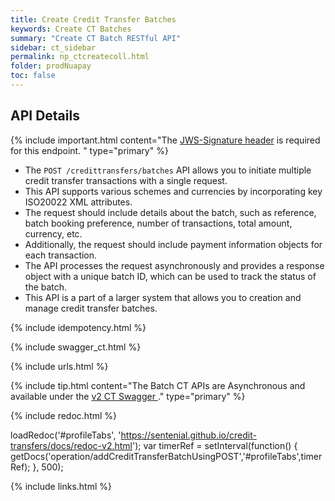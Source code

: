 ```yaml
---
title: Create Credit Transfer Batches
keywords: Create CT Batches
summary: "Create CT Batch RESTful API"
sidebar: ct_sidebar
permalink: np_ctcreatecoll.html
folder: prodNuapay
toc: false
---
```


## API Details

{% include important.html content="The [JWS-Signature header](np_secjws.html) is required for this endpoint. " type="primary" %}

* The `POST /credittransfers/batches` API allows you to initiate multiple credit transfer transactions with a single request.
* This API supports various schemes and currencies by incorporating key ISO20022 XML attributes.
* The request should include details about the batch, such as reference, batch booking preference, number of transactions, total amount, currency, etc.
* Additionally, the request should include payment information objects for each transaction.
* The API processes the request asynchronously and provides a response object with a unique batch ID, which can be used to track the status of the batch.
* This API is a part of a larger system that allows you to creation and manage credit transfer batches.


{% include idempotency.html %}

{% include swagger_ct.html %}

{% include urls.html %}

{% include tip.html content="The Batch CT APIs are Asynchronous and available under the <a href='https://sentenial.github.io/credit-transfers/docs/redoc-v2.html#tag/Credit-Transfers-Collections' target ='_new'> v2 CT Swagger </a>." type="primary"  %}

<ul id="profileTabs" class="nav nav-tabs">


</ul>

{% include redoc.html %}

loadRedoc('#profileTabs', 'https://sentenial.github.io/credit-transfers/docs/redoc-v2.html');
var timerRef = setInterval(function() { getDocs('operation/addCreditTransferBatchUsingPOST','#profileTabs',timerRef); }, 500);


</script>
<div id="mydiv"></div>


</div>
</div>


{% include links.html %}

